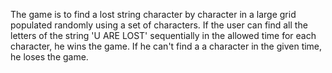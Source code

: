 The game is to find a lost string character by character in a large grid populated randomly using a set of characters. If the user can find all the letters of the string 'U ARE LOST' sequentially in the allowed time for each character, he wins the game. If he can't find a a character in the given time, he loses the game.